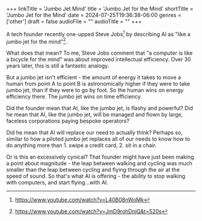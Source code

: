 +++
linkTitle = 'Jumbo Jet Mind'
title = 'Jumbo Jet for the Mind'
shortTitle = 'Jumbo Jet for the Mind'
date = 2024-07-25T19:36:38-06:00
genres = ['other']
draft = false
audioFile = ""
audioTitle = ""
+++


A tech founder recently one-upped Steve Jobs[^jobs-bicycle] by describing AI as "like a jumbo jet for the mind"[^founder].

What does that mean? To me, Steve Jobs comment that "a computer is like a bicycle for the mind" was about improved intellectual efficiency. Over 30 years later, this is still a fantastic analogy.

But a jumbo jet isn't efficient - the amount of energy it takes to move a human from point A to point B is astronomically higher if they were to take jumbo jet, than if they were to go by foot. So the human wins on energy efficiency there. The jumbo jet wins on time efficiency.

Did the founder mean that AI, like the jumbo jet, is flashy and powerful? Did he mean that AI, like the jumbo jet, will be managed and flown by large, faceless corporations paying bespoke operators?

Did he mean that AI will replace our need to actually think? Perhaps so, similar to how a piloted jumbo jet replaces all of our needs to know how to do anything more than 1. swipe a credit card, 2. sit in a chair.

Or is this an excessively cynical? That founder might have just been making a point about magnitude - the leap between walking and cycling was much smaller than the leap between cycling and flying through the air at the speed of sound. So that's what AI is offering - the ability to stop walking with computers, and start flying...with AI.

[^jobs-bicycle]: https://www.youtube.com/watch?v=L40B08nWoMk
[^founder]: https://www.youtube.com/watch?v=JmD9rohDnjQ&t=520s
